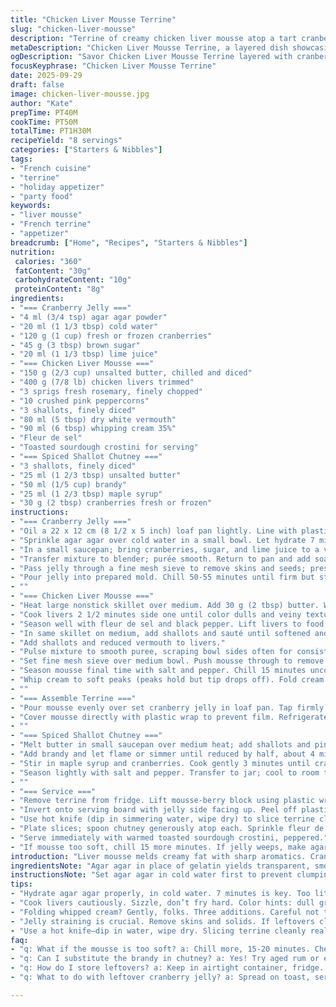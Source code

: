```yaml
---
title: "Chicken Liver Mousse Terrine"
slug: "chicken-liver-mousse"
description: "Terrine of creamy chicken liver mousse atop a tart cranberry jelly, layered with a spiced shallot chutney. Uses agar agar instead of gelatin for clear set; rosemary replaces thyme for earthier punch; brandy swaps gin for deeper warmth. Chill times adjusted. Cooking cues, texture, color changes detailed. Serve with toasted sourdough crostini seasoned with black pepper. Balances silky mousse, bright jelly, and sharp chutney. Practical tips on foam prevention, liver trimming, and ingredient swaps included."
metaDescription: "Chicken Liver Mousse Terrine, a layered dish showcasing smooth mousse, tart jelly, and spiced chutney. A unique French-inspired delight."
ogDescription: "Savor Chicken Liver Mousse Terrine layered with cranberry jelly and shallot chutney. A culinary adventure rich in flavor and texture."
focusKeyphrase: "Chicken Liver Mousse Terrine"
date: 2025-09-29
draft: false
image: chicken-liver-mousse.jpg
author: "Kate"
prepTime: PT40M
cookTime: PT50M
totalTime: PT1H30M
recipeYield: "8 servings"
categories: ["Starters & Nibbles"]
tags:
- "French cuisine"
- "terrine"
- "holiday appetizer"
- "party food"
keywords:
- "liver mousse"
- "French terrine"
- "appetizer"
breadcrumb: ["Home", "Recipes", "Starters & Nibbles"]
nutrition: 
 calories: "360"
 fatContent: "30g"
 carbohydrateContent: "10g"
 proteinContent: "8g"
ingredients:
- "=== Cranberry Jelly ==="
- "4 ml (3/4 tsp) agar agar powder"
- "20 ml (1 1/3 tbsp) cold water"
- "120 g (1 cup) fresh or frozen cranberries"
- "45 g (3 tbsp) brown sugar"
- "20 ml (1 1/3 tbsp) lime juice"
- "=== Chicken Liver Mousse ==="
- "150 g (2/3 cup) unsalted butter, chilled and diced"
- "400 g (7/8 lb) chicken livers trimmed"
- "3 sprigs fresh rosemary, finely chopped"
- "10 crushed pink peppercorns"
- "3 shallots, finely diced"
- "80 ml (5 tbsp) dry white vermouth"
- "90 ml (6 tbsp) whipping cream 35%"
- "Fleur de sel"
- "Toasted sourdough crostini for serving"
- "=== Spiced Shallot Chutney ==="
- "3 shallots, finely diced"
- "25 ml (1 2/3 tbsp) unsalted butter"
- "50 ml (1/5 cup) brandy"
- "25 ml (1 2/3 tbsp) maple syrup"
- "30 g (2 tbsp) cranberries fresh or frozen"
instructions:
- "=== Cranberry Jelly ==="
- "Oil a 22 x 12 cm (8 1/2 x 5 inch) loaf pan lightly. Line with plastic wrap leaving overhang on two sides."
- "Sprinkle agar agar over cold water in a small bowl. Let hydrate 7 minutes until gel-like."
- "In a small saucepan; bring cranberries, sugar, and lime juice to a vigorous simmer. Let bubble gently until cranberries burst and syrup thickens to coat the spoon, about 10 minutes."
- "Transfer mixture to blender; purée smooth. Return to pan and add soaked agar agar. Heat gently while stirring until agar is fully dissolved and mixture thickens noticeably, about 3-5 minutes. Do not boil hard or agar loses setting power."
- "Pass jelly through a fine mesh sieve to remove skins and seeds; press to extract all liquid. Discard solids."
- "Pour jelly into prepared mold. Chill 50-55 minutes until firm but still slightly tender to touch."
- ""
- "=== Chicken Liver Mousse ==="
- "Heat large nonstick skillet over medium. Add 30 g (2 tbsp) butter. When it foams, add livers, rosemary, and pink peppercorns."
- "Cook livers 2 1/2 minutes side one until color dulls and veiny texture turns firm but still slightly pink inside. Flip and cook 1 1/2 minutes. Avoid browning — livers toughen and bitterness rises."
- "Season well with fleur de sel and black pepper. Lift livers to food processor bowl."
- "In same skillet on medium, add shallots and sauté until softened and translucent, about 4 minutes, not browned. Deglaze pan with vermouth; simmer rapidly until nearly dry, about 3 minutes.Max 4 minutes."
- "Add shallots and reduced vermouth to livers."
- "Pulse mixture to smooth puree, scraping bowl sides often for consistency. While motor runs, add remaining cold butter cubes gradually for emulsification."
- "Set fine mesh sieve over medium bowl. Push mousse through to remove fibrous bits and peppercorn fragments."
- "Season mousse final time with salt and pepper. Chill 15 minutes uncovered; mousse firms slightly."
- "Whip cream to soft peaks (peaks hold but tip drops off). Fold cream gently into mousse in 3 additions, stopping before overmixing to keep air."
- ""
- "=== Assemble Terrine ==="
- "Pour mousse evenly over set cranberry jelly in loaf pan. Tap firmly on counter to remove air bubbles and level surface."
- "Cover mousse directly with plastic wrap to prevent film. Refrigerate at least 2 1/2 hours until fully set and sliceable."
- ""
- "=== Spiced Shallot Chutney ==="
- "Melt butter in small saucepan over medium heat; add shallots and pink peppercorns. Sauté until fragrant and softened, about 5 minutes."
- "Add brandy and let flame or simmer until reduced by half, about 4 minutes."
- "Stir in maple syrup and cranberries. Cook gently 3 minutes until cranberries soften, release juice, and mixture thickens to chunky compote."
- "Season lightly with salt and pepper. Transfer to jar; cool to room temp, cover, refrigerate up to 5 days."
- ""
- "=== Service ==="
- "Remove terrine from fridge. Lift mousse-berry block using plastic wrap overhang."
- "Invert onto serving board with jelly side facing up. Peel off plastic."
- "Use hot knife (dip in simmering water, wipe dry) to slice terrine cleanly into 8-10 pieces. Wipe knife between cuts."
- "Plate slices; spoon chutney generously atop each. Sprinkle fleur de sel and fresh rosemary leaves."
- "Serve immediately with warmed toasted sourdough crostini, peppered."
- "If mousse too soft, chill 15 more minutes. If jelly weeps, make agar mixture slightly thicker next time, or decrease fruit water content."
introduction: "Liver mousse melds creamy fat with sharp aromatics. Cranberry jelly cuts richness with bright tang, agar agar lends cleaner set with less cloudiness than gelatin; it needs gentle heating, no boiling. Rosemary swaps thyme—stronger scent, more piney, matches brandy better than gin’s herbal bite. Pink peppercorns replace juniper berries—milder, aromatic with fruity notes. Shallot chutney rounds flavors: sweet, tart, boozy. Why vermouth? Adds acidity, complexity without overpowering. Keep livers tender—gray not brown, just shy of full firm. Whipping cream lightens texture; fold carefully. Chill times vary; look and feel for readiness, not watch. Cross-check chilling firmness before slicing, or tidiness suffers. Serve with crusty, toasted sourdough, dusted black pepper. Good textures start in mise en place. Do not rush."
ingredientsNote: "Agar agar in place of gelatin yields transparent, smooth jelly; must hydrate fully in cold liquid. Cranberries chosen for natural pectin and bright acidity; fresh preferred, frozen fine if thawed well to remove excess water by patting dry or gently simmering. Substitute lime juice for lemon to add a tropical sharpness. Rosemary chopped small; aroma potent—use sparingly to prevent bitterness. Pink peppercorns less harsh than juniper; crush just before cooking to awaken oils. Butter straight from fridge, diced small, aids even melting and emulsification. Vermouth adds subtle bitterness, acidity; can swap dry white wine but may lose herbal notes. Shallots peeled, diced fine to cook evenly and meld into mousselike texture. Brandy in chutney brings caramelized depth; replace with aged rum or port for a different accent. Maple syrup balances tartness; adjust sweetness to taste, avoid overpowering. Choose dense sourdough bread, sliced thin then toasted; crostini absorb mousse without losing crunch. Fleur de sel sprinkles at end for crunch and salinity contrast."
instructionsNote: "Set agar agar in cold water first to prevent clumping—hydrogel consistency signals readiness. Boil fruit mixture first to concentrate flavors; slow simmer breaks cranberry skins but watch to avoid burning sugar. Blending mush smooth before adding agar ensures even gel texture; stirring while warming dissolves agar softly, critical as boiling degrades gel strength and muddles clarity. Straining jelly critical to remove skins/seeds for velvety surface and slices. Vegetable oil or lightly buttered mold prevents sticking; plastic wrap overhang crucial for unmolding ease. Liver cooking cues: dull gray color, matte surface, slight firmness to touch; brown or dark spots mean overcooking and toughness. Deglaze pan with vermouth promptly to loosen fond without reducing liquid too far and drying pan. Process in small batches if needed. Smoothing mousse through sieve removes fibrous bits, yielding silky texture. Fold whipped cream last, avoiding deflation—the mousse should be airy with subtle heft. Chill mousse at least 2 1/2 hours to set shape tightly; shorter times yield crumbly slices. Chutney simmers slowly to soften ingredients and meld syrup; press cranberries to release juices for complexity. Warm gently before serving for aroma release. Hot knife—clean between cuts—prevents ragged edges and smearing. If mousse too soft while slicing, brief fridge rest firms it better. Final presentation: layered jelly reflecting light atop pale mousse, dotted chutney, flaky fleur de sel, bright rosemary leaves signal seasoned cook’s care."
tips:
- "Hydrate agar agar properly, in cold water. 7 minutes is key. Too little hydration = clumps. Thick gelling mix follows, not clear. Heat gently; no boiling."
- "Cook livers cautiously. Sizzle, don’t fry hard. Color hints: dull gray, slight firmness. Avoid browning. Check inner pink to guarantee tenderness."
- "Folding whipped cream? Gently, folks. Three additions. Careful not to deflate. Texture matters. Airiness brings lightness while keeping rich flavor intact."
- "Jelly straining is crucial. Remove skins and solids. If leftovers cling or break, texture suffers. Smoother jelly means cleaner slices. Check consistency."
- "Use a hot knife—dip in water, wipe dry. Slicing terrine cleanly really shows off layers. Wipe blade after cuts; avoids ragged edges. Simple yet effective."
faq:
- "q: What if the mousse is too soft? a: Chill more, 15-20 minutes. Check texture. Mousse should feel set. Slice cautiously. Too soft? Back to the fridge, again."
- "q: Can I substitute the brandy in chutney? a: Yes! Try aged rum or even port. Different notes, but similarly complex taste. Think sweetness versus depth."
- "q: How do I store leftovers? a: Keep in airtight container, fridge. Can last up to 5 days. If extra jelly weeps, add more agar next round."
- "q: What to do with leftover cranberry jelly? a: Spread on toast, serve with cheese. Use as glaze on meats too. It adds a nice touch, tangy."

---
```

